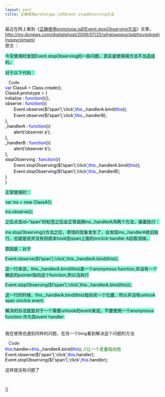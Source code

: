 ```yaml
---
layout: post
title: 正确使用prototype.js的Event.stopObserving方法 
---
```

<p>最近在网上看到《<a snap_preview_added="no" rel="bookmark" href="http://my.donews.com/digitalghost/2006/07/25/sihgiowppuclsdzhpvgsbgghlrusqycjxmam/">正确使用prototype.js的Event.stopObserving方法</a>》文章，<a href="http://my.donews.com/digitalghost/2006/07/25/sihgiowppuclsdzhpvgsbgghlrusqycjxmam/">http://my.donews.com/digitalghost/2006/07/25/sihgiowppuclsdzhpvgsbgghlrusqycjxmam/</a><br />原文 ：</p>
<p><span style="background-color: #7fffd4;">今天使用时发现Event.stopObserving的一些问题，其实是使用得方法不当造成的。</span></p>
<p><span style="background-color: #7fffd4;">对于以下代码：</span>&nbsp;</p>
<div class="cnblogs_code"><img align="top" width="11" src="http://www.cnblogs.com/images/OutliningIndicators/ContractedBlock.gif" height="16" onclick="this.style.display='none'; document.getElementById('Code_Closed_Text_103324').style.display='none'; document.getElementById('Code_Open_Image_103324').style.display='inline'; document.getElementById('Code_Open_Text_103324').style.display='inline';" style="display: none;" id="Code_Closed_Image_103324" /><img align="top" width="11" src="http://www.cnblogs.com/images/OutliningIndicators/ExpandedBlockStart.gif" height="16" onclick="this.style.display='none'; document.getElementById('Code_Open_Text_103324').style.display='none'; getElementById('Code_Closed_Image_103324').style.display='inline'; getElementById('Code_Closed_Text_103324').style.display='inline';" id="Code_Open_Image_103324" /><span id="Code_Closed_Text_103324" class="cnblogs_code_Collapse">Code</span><span id="Code_Open_Text_103324"><br /><!--<br /><br />Code highlighting produced by Actipro CodeHighlighter (freeware)<br />http://www.CodeHighlighter.com/<br /><br />--><span style="color: #0000FF;">var</span><span style="color: #000000;">&nbsp;ClassA&nbsp;</span><span style="color: #000000;">=</span><span style="color: #000000;">&nbsp;Class.create();<br />ClassA.prototype&nbsp;</span><span style="color: #000000;">=</span><span style="color: #000000;">&nbsp;{<br />initialize&nbsp;:&nbsp;</span><span style="color: #0000FF;">function</span><span style="color: #000000;">(){},<br />observe&nbsp;:&nbsp;</span><span style="color: #0000FF;">function</span><span style="color: #000000;">(){<br />　　Event.observe($(’span’),’click’,</span><span style="color: #0000FF;">this</span><span style="color: #000000;">._handlerA.bind(</span><span style="color: #0000FF;">this</span><span style="color: #000000;">));<br />　　Event.observe($(’span’),’click’,</span><span style="color: #0000FF;">this</span><span style="color: #000000;">._handlerB);<br />},<br />_handlerA&nbsp;:&nbsp;</span><span style="color: #0000FF;">function</span><span style="color: #000000;">(){<br />　　alert(’observer&nbsp;a’);<br />},<br />_handlerB&nbsp;:&nbsp;</span><span style="color: #0000FF;">function</span><span style="color: #000000;">(){<br />　　alert(’observer&nbsp;b’);<br />},<br />stopObserving&nbsp;:&nbsp;</span><span style="color: #0000FF;">function</span><span style="color: #000000;">(){<br />　　Event.stopObserving($(’span’),’click’,</span><span style="color: #0000FF;">this</span><span style="color: #000000;">._handlerA.bind(</span><span style="color: #0000FF;">this</span><span style="color: #000000;">));<br />　　Event.stopObserving($(’span’),’click’,</span><span style="color: #0000FF;">this</span><span style="color: #000000;">._handlerB);<br />}<br />}</span></span></div>
<p><span style="background-color: #7fffd4;">正常使用时：</span></p>
<p><span style="background-color: #7fffd4;">var ins = new ClassA();</span></p>
<p><span style="background-color: #7fffd4;">ins.observe();</span></p>
<p><span style="background-color: #7fffd4;">之后点击id=”span”的标签之后会正常调用ins._handlerA/B两个方法，接着执行：</span></p>
<p><span style="background-color: #7fffd4;">ins.stopObserving()方法之后，奇怪的现象发生了，会发现ins._handlerA依旧执行，也就是说并没有将原本hook到span上面的onclick handler A给取消掉。</span></p>
<p><span style="background-color: #7fffd4;">原因是：对于</span></p>
<p><span style="background-color: #7fffd4;">Event.observe($(’span’),’click’,this._handlerA.bind(this));</span></p>
<p><span style="background-color: #7fffd4;">这一行来说，this._handlerA.bind(this)是一个anonymous function,并没有一个确定的pointer指向这个function,所以当执行</span></p>
<p><span style="background-color: #7fffd4;">Event.stopObserving($(’span’),’click’,this._handlerA.bind(this));</span></p>
<p><span style="background-color: #7fffd4;">这一行的时候，this._handlerA.bind(this)指向另一个位置，所以并没有unhook span onclick event.</span></p>
<p><span style="background-color: #7fffd4;">解决的办法就是对于一个需要unhook的event来说，不要使用一个anonymous function 作为其event handler.</span><br /><br /><br />我在使用也遇到同样的问题，在另一个blog看到解决这个问题的方法&nbsp;<span style="background-color: #7fffd4;">
<div class="cnblogs_code"><img align="top" width="11" src="http://www.cnblogs.com/images/OutliningIndicators/ContractedBlock.gif" height="16" onclick="this.style.display='none'; document.getElementById('Code_Closed_Text_103446').style.display='none'; document.getElementById('Code_Open_Image_103446').style.display='inline'; document.getElementById('Code_Open_Text_103446').style.display='inline';" style="display: none;" id="Code_Closed_Image_103446" /><img align="top" width="11" src="http://www.cnblogs.com/images/OutliningIndicators/ExpandedBlockStart.gif" height="16" onclick="this.style.display='none'; document.getElementById('Code_Open_Text_103446').style.display='none'; getElementById('Code_Closed_Image_103446').style.display='inline'; getElementById('Code_Closed_Text_103446').style.display='inline';" id="Code_Open_Image_103446" /><span id="Code_Closed_Text_103446" class="cnblogs_code_Collapse">Code</span><span id="Code_Open_Text_103446"><br /><!--<br /><br />Code highlighting produced by Actipro CodeHighlighter (freeware)<br />http://www.CodeHighlighter.com/<br /><br />--><span style="color: #0000FF;">this</span><span style="color: #000000;">.handler</span><span style="color: #000000;">=</span><span style="color: #0000FF;">this</span><span style="color: #000000;">._handlerA.bind(</span><span style="color: #0000FF;">this</span><span style="color: #000000;">);&nbsp;</span><span style="color: #008000;">//</span><span style="color: #008000;">让一个变量指向他</span><span style="color: #008000;"><br /></span><span style="color: #000000;">Event.observe($(</span><span style="color: #000000;">'</span><span style="color: #000000;">span</span><span style="color: #000000;">'</span><span style="color: #000000;">),</span><span style="color: #000000;">'</span><span style="color: #000000;">click</span><span style="color: #000000;">'</span><span style="color: #000000;">,</span><span style="color: #0000FF;">this</span><span style="color: #000000;">.handler);<br />Event.stopObserving($(</span><span style="color: #000000;">'</span><span style="color: #000000;">span</span><span style="color: #000000;">'</span><span style="color: #000000;">),</span><span style="color: #000000;">'</span><span style="color: #000000;">click</span><span style="color: #000000;">'</span><span style="color: #000000;">,</span><span style="color: #0000FF;">this</span><span style="color: #000000;">.handler);</span></span></div>
<font style="BACKGROUND-COLOR: #7fffd4;">
<p>这样就没有问题了</p>
</font></span></p>
<p>&nbsp;</p>]]